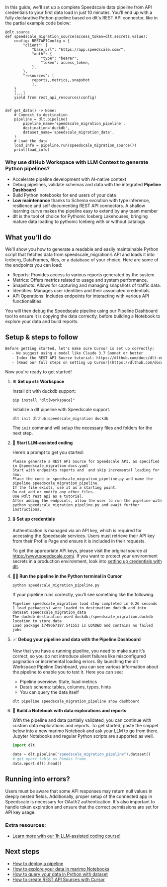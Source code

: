 In this guide, we'll set up a complete Speedscale data pipeline from API credentials to your first data load in just 10 minutes. You'll end up with a fully declarative Python pipeline based on dlt's REST API connector, like in the partial example code below:

```python-outcome
@dlt.source
def speedscale_migration_source(access_token=dlt.secrets.value):
    config: RESTAPIConfig = {
        "client": {
            "base_url": "https://app.speedscale.com/",
            "auth": {
                "type": "bearer",
                "token": access_token,
            },
        },
        "resources": [
            reports,,metrics,,snapshot
            ],
    }
    [...]
    yield from rest_api_resources(config)


def get_data() -> None:
    # Connect to destination
    pipeline = dlt.pipeline(
        pipeline_name='speedscale_migration_pipeline',
        destination='duckdb',
        dataset_name='speedscale_migration_data', 
    )
    # Load the data
    load_info = pipeline.run(speedscale_migration_source())
    print(load_info) 
```

### Why use dltHub Workspace with LLM Context to generate Python pipelines?

- Accelerate pipeline development with AI-native context
- Debug pipelines, validate schemas and data with the integrated **Pipeline Dashboard**
- Build Python notebooks for end users of your data
- **Low maintenance** thanks to Schema evolution with type inference, resilience and self documenting REST API connectors. A shallow learning curve makes the pipeline easy to extend by any team member
- dlt is the tool of choice for Pythonic Iceberg Lakehouses, bringing mature data loading to pythonic Iceberg with or without catalogs

## What you’ll do

We’ll show you how to generate a readable and easily maintainable Python script that fetches data from speedscale_migration’s API and loads it into Iceberg, DataFrames, files, or a database of your choice. Here are some of the endpoints you can load:

- Reports: Provides access to various reports generated by the system.
- Metrics: Offers metrics related to usage and system performance.
- Snapshots: Allows for capturing and managing snapshots of traffic data.
- Identities: Manages user identities and their associated credentials.
- API Operations: Includes endpoints for interacting with various API functionalities.

You will then debug the Speedscale pipeline using our Pipeline Dashboard tool to ensure it is copying the data correctly, before building a Notebook to explore your data and build reports.

## Setup & steps to follow

```default
Before getting started, let's make sure Cursor is set up correctly:
   - We suggest using a model like Claude 3.7 Sonnet or better
   - Index the REST API Source tutorial: https://dlthub.com/docs/dlt-ecosystem/verified-sources/rest_api/ and add it to context as **@dlt rest api**
   - [Read our full steps on setting up Cursor](https://dlthub.com/docs/dlt-ecosystem/llm-tooling/cursor-restapi#23-configuring-cursor-with-documentation)
```

Now you're ready to get started!

1. ⚙️ **Set up `dlt` Workspace**
    
    Install dlt with duckdb support:
    ```shell
    pip install "dlt[workspace]"
    ```

    Initialize a dlt pipeline with Speedscale support.
    ```shell
    dlt init dlthub:speedscale_migration duckdb
    ```

    The `init` command will setup the necessary files and folders for the next step.
    
2. 🤠 **Start LLM-assisted coding**
    
    Here’s a prompt to get you started:
    
    ```prompt
    Please generate a REST API Source for Speedscale API, as specified in @speedscale_migration-docs.yaml 
    Start with endpoints reports and  and skip incremental loading for now. 
    Place the code in speedscale_migration_pipeline.py and name the pipeline speedscale_migration_pipeline. 
    If the file exists, use it as a starting point. 
    Do not add or modify any other files. 
    Use @dlt rest api as a tutorial. 
    After adding the endpoints, allow the user to run the pipeline with python speedscale_migration_pipeline.py and await further instructions.
    ```

    
3. 🔒 **Set up credentials** 
    
    Authentication is managed via an API key, which is required for accessing the Speedscale services. Users must retrieve their API key from their Profile Page and ensure it is included in their requests.
    
    To get the appropriate API keys, please visit the original source at https://www.speedscale.com/.
    If you want to protect your environment secrets in a production environment, look into [setting up credentials with dlt](https://dlthub.com/docs/walkthroughs/add_credentials).
    
4. 🏃‍♀️ **Run the pipeline in the Python terminal in Cursor**
    
    ```shell
    python speedscale_migration_pipeline.py
    ```
    
    If your pipeline runs correctly, you’ll see something like the following:
    
    ```shell
    Pipeline speedscale_migration load step completed in 0.26 seconds
    1 load package(s) were loaded to destination duckdb and into dataset speedscale_migration_data
    The duckdb destination used duckdb:/speedscale_migration.duckdb location to store data
    Load package 1749667187.541553 is LOADED and contains no failed jobs
    ```
    
5. 📈 **Debug your pipeline and data with the Pipeline Dashboard**

    Now that you have a running pipeline, you need to make sure it’s correct, so you do not introduce silent failures like misconfigured pagination or incremental loading errors. By launching the dlt Workspace Pipeline Dashboard, you can see various information about the pipeline to enable you to test it. Here you can see:
    - Pipeline overview: State, load metrics
    - Data’s schema: tables, columns, types, hints
    - You can query the data itself
    
    ```shell
    dlt pipeline speedscale_migration_pipeline show dashboard
    ```
    
6. 🐍 **Build a Notebook with data explorations and reports**

    With the pipeline and data partially validated, you can continue with custom data explorations and reports. To get started, paste the snippet below into a new marimo Notebook and ask your LLM to go from there. Jupyter Notebooks and regular Python scripts are supported as well.

    
    ```python
    import dlt

   data = dlt.pipeline("speedscale_migration_pipeline").dataset()
   # get eport table as Pandas frame
   data.eport.df().head()
    ```

## Running into errors?

Users must be aware that some API responses may return null values in deeply nested fields. Additionally, proper setup of the connected app in Speedscale is necessary for OAuth2 authentication. It's also important to handle token expiration and ensure that the correct permissions are set for API key usage.

### Extra resources:

- [Learn more with our 1h LLM-assisted coding course!](https://www.youtube.com/watch?v=GGid70rnJuM)

## Next steps

- [How to deploy a pipeline](https://dlthub.com/docs/walkthroughs/deploy-a-pipeline)
- [How to explore your data in marimo Notebooks](https://dlthub.com/docs/general-usage/dataset-access/marimo)
- [How to query your data in Python with dataset](https://dlthub.com/docs/general-usage/dataset-access/dataset)
- [How to create REST API Sources with Cursor](https://dlthub.com/docs/dlt-ecosystem/llm-tooling/cursor-restapi)
